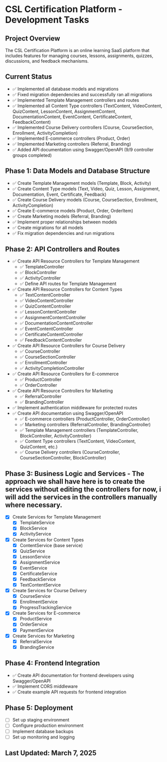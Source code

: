 # CSL Certification Platform - Development Tasks

## Project Overview
The CSL Certification Platform is an online learning SaaS platform that includes features for managing courses, lessons, assignments, quizzes, discussions, and feedback mechanisms.

## Current Status
- ✅ Implemented all database models and migrations
- ✅ Fixed migration dependencies and successfully ran all migrations
- ✅ Implemented Template Management controllers and routes
- ✅ Implemented all Content Type controllers (TextContent, VideoContent, QuizContent, LessonContent, AssignmentContent, DocumentationContent, EventContent, CertificateContent, FeedbackContent)
- ✅ Implemented Course Delivery controllers (Course, CourseSection, Enrollment, ActivityCompletion)
- ✅ Implemented E-commerce controllers (Product, Order)
- ✅ Implemented Marketing controllers (Referral, Branding)
- ✅ Added API documentation using Swagger/OpenAPI (9/9 controller groups completed)

## Phase 1: Data Models and Database Structure
- ✅ Create Template Management models (Template, Block, Activity)
- ✅ Create Content Type models (Text, Video, Quiz, Lesson, Assignment, Documentation, Event, Certificate, Feedback)
- ✅ Create Course Delivery models (Course, CourseSection, Enrollment, ActivityCompletion)
- ✅ Create E-commerce models (Product, Order, OrderItem)
- ✅ Create Marketing models (Referral, Branding)
- ✅ Implement proper relationships between models
- ✅ Create migrations for all models
- ✅ Fix migration dependencies and run migrations

## Phase 2: API Controllers and Routes
- ✅ Create API Resource Controllers for Template Management
  - ✅ TemplateController
  - ✅ BlockController
  - ✅ ActivityController
  - ✅ Define API routes for Template Management
- ✅ Create API Resource Controllers for Content Types
  - ✅ TextContentController
  - ✅ VideoContentController
  - ✅ QuizContentController
  - ✅ LessonContentController
  - ✅ AssignmentContentController
  - ✅ DocumentationContentController
  - ✅ EventContentController
  - ✅ CertificateContentController
  - ✅ FeedbackContentController
- ✅ Create API Resource Controllers for Course Delivery
  - ✅ CourseController
  - ✅ CourseSectionController
  - ✅ EnrollmentController
  - ✅ ActivityCompletionController
- ✅ Create API Resource Controllers for E-commerce
  - ✅ ProductController
  - ✅ OrderController
- ✅ Create API Resource Controllers for Marketing
  - ✅ ReferralController
  - ✅ BrandingController
- ✅ Implement authentication middleware for protected routes
- ✅ Create API documentation using Swagger/OpenAPI
  - ✅ E-commerce controllers (ProductController, OrderController)
  - ✅ Marketing controllers (ReferralController, BrandingController)
  - ✅ Template Management controllers (TemplateController, BlockController, ActivityController)
  - ✅ Content Type controllers (TextContent, VideoContent, QuizContent, etc.)
  - ✅ Course Delivery controllers (CourseController, CourseSectionController, BlockController)

## Phase 3: Business Logic and Services - The approach we shall have here is to create the services without editing the controllers for now, i will add the services in the controllers manually where necessary.
- [x] Create Services for Template Management
  - [x] TemplateService
  - [x] BlockService
  - [x] ActivityService
- [x] Create Services for Content Types
  - [x] ContentService (base service)
  - [x] QuizService
  - [x] LessonService
  - [x] AssignmentService
  - [x] EventService
  - [x] CertificateService
  - [x] FeedbackService
  - [x] TextContentService
- [x] Create Services for Course Delivery
  - [x] CourseService
  - [x] EnrollmentService
  - [x] ProgressTrackingService
- [x] Create Services for E-commerce
  - [x] ProductService
  - [x] OrderService
  - [x] PaymentService
- [x] Create Services for Marketing
  - [x] ReferralService
  - [x] BrandingService

## Phase 4: Frontend Integration
- ✅ Create API documentation for frontend developers using Swagger/OpenAPI
- ✅ Implement CORS middleware
- ✅ Create example API requests for frontend integration

## Phase 5: Deployment
- [ ] Set up staging environment
- [ ] Configure production environment
- [ ] Implement database backups
- [ ] Set up monitoring and logging

## Last Updated: March 7, 2025
